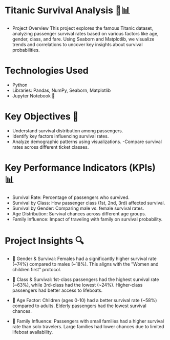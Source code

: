 # Titanic Survival Analysis 🚢📊
- Project Overview
This project explores the famous Titanic dataset, analyzing passenger survival rates based on various factors like age, gender, class, and fare. Using Seaborn and Matplotlib, we visualize trends and correlations to uncover key insights about survival probabilities.
# Technologies Used
- Python 
- Libraries: Pandas, NumPy, Seaborn, Matplotlib
- Jupyter Notebook 📓
# Key Objectives 🎯
- Understand survival distribution among passengers.
- Identify key factors influencing survival rates.
- Analyze demographic patterns using visualizations.
-Compare survival rates across different ticket classes.

# Key Performance Indicators (KPIs) 📊
- Survival Rate: Percentage of passengers who survived.
- Survival by Class: How passenger class (1st, 2nd, 3rd) affected survival.
- Survival by Gender: Comparing male vs. female survival rates.
- Age Distribution: Survival chances across different age groups.
- Family Influence: Impact of traveling with family on survival probability.

# Project Insights 🔍
- 📌 Gender & Survival:
Females had a significantly higher survival rate (~74%) compared to males (~18%).
This aligns with the "Women and children first" protocol.

- 📌 Class & Survival:
1st-class passengers had the highest survival rate (~63%), while 3rd-class had the lowest (~24%).
Higher-class passengers had better access to lifeboats.

- 📌 Age Factor:
Children (ages 0-10) had a better survival rate (~58%) compared to adults.
Elderly passengers had the lowest survival chances.

- 📌 Family Influence:
Passengers with small families had a higher survival rate than solo travelers.
Large families had lower chances due to limited lifeboat availability.


